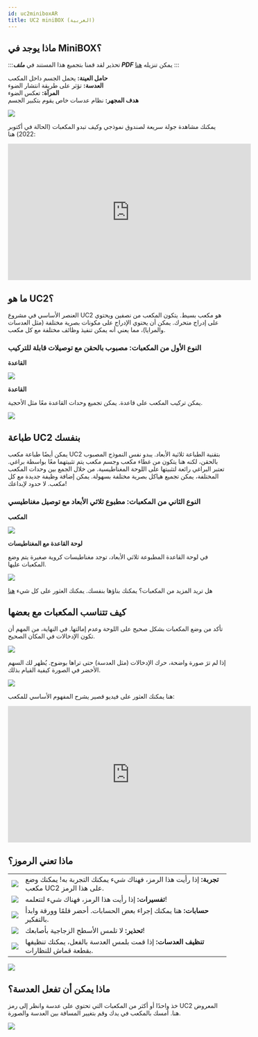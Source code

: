 ```yaml
---
id: uc2miniboxAR
title: UC2 miniBOX (العربية)
---
```


## ماذا يوجد في MiniBOX؟

:::تحذير
لقد قمنا بتجميع هذا المستند في ***ملف PDF*** يمكن تنزيله <a href="/MINIBOX/Manual_Corebox_EM.pdf" target="_blank" >هنا</a>
:::

**حامل العينة:** يحمل الجسم داخل المكعب\
**العدسة:** تؤثر على طريقة انتشار الضوء\
**المرآة:** تعكس الضوء\
**هدف المجهر:** نظام عدسات خاص يقوم بتكبير الجسم

![](../IMAGES/MINIBOXNEW/5.png)

يمكنك مشاهدة جولة سريعة لصندوق نموذجي وكيف تبدو المكعبات (الحالة في أكتوبر 2022) هنا:

<iframe width="560" height="315" src="https://www.youtube.com/embed/NZZ6n620eV0" title="مشغل فيديو يوتيوب" frameborder="0" allow="accelerometer; autoplay; clipboard-write; encrypted-media; gyroscope; picture-in-picture" allowfullscreen></iframe>


## ما هو UC2؟

العنصر الأساسي في مشروع UC2 هو مكعب بسيط.
يتكون المكعب من نصفين ويحتوي على إدراج متحرك.
يمكن أن يحتوي الإدراج على مكونات بصرية مختلفة (مثل العدسات والمرايا)، مما يعني أنه يمكن تنفيذ وظائف مختلفة مع كل مكعب.

### النوع الأول من المكعبات: مصبوب بالحقن مع توصيلات قابلة للتركيب

**القاعدة**

![](../IMAGES/MINIBOX/2.png)

**القاعدة**

يمكن تركيب المكعب على قاعدة. يمكن تجميع وحدات القاعدة معًا مثل الأحجية.

![](../IMAGES/MINIBOX/4.png)

## طباعة UC2 بنفسك

يمكن أيضًا طباعة مكعب UC2 بتقنية الطباعة ثلاثية الأبعاد. يبدو نفس النموذج المصبوب بالحقن، لكنه هنا يتكون من غطاء مكعب وجسم مكعب يتم تثبيتهما معًا بواسطة براغي. تعتبر البراغي رائعة لتثبيتها على اللوحة المغناطيسية. من خلال الجمع بين وحدات المكعب المختلفة، يمكن تجميع هياكل بصرية مختلفة بسهولة. يمكن إضافة وظيفة جديدة مع كل مكعب. لا حدود لإبداعك!

### النوع الثاني من المكعبات: مطبوع ثلاثي الأبعاد مع توصيل مغناطيسي

**المكعب**

![](../IMAGES/MINIBOX/4.png)

**لوحة القاعدة مع المغناطيسات**

في لوحة القاعدة المطبوعة ثلاثي الأبعاد، توجد مغناطيسات كروية صغيرة يتم وضع المكعبات عليها.

![](../IMAGES/MINIBOX/5.png)

هل تريد المزيد من المكعبات؟ يمكنك بناؤها بنفسك. يمكنك العثور على كل شيء [هنا](https://github.com/openUC2/UC2-GIT)


## كيف تتناسب المكعبات مع بعضها

تأكد من وضع المكعبات بشكل صحيح على اللوحة وعدم إمالتها. في النهاية، من المهم أن تكون الإدخالات في المكان الصحيح.

![](../IMAGES/MINIBOX/6.png)

إذا لم ترَ صورة واضحة، حرك الإدخالات (مثل العدسة) حتى تراها بوضوح. يُظهر لك السهم الأخضر في الصورة كيفية القيام بذلك.

![](../IMAGES/MINIBOX/7.png)

هنا يمكنك العثور على فيديو قصير يشرح المفهوم الأساسي للمكعب:

<iframe width="560" height="315" src="https://www.youtube.com/embed/Yl0lgNJu_AQ" title="مشغل فيديو يوتيوب" frameborder="0" allow="accelerometer; autoplay; clipboard-write; encrypted-media; gyroscope; picture-in-picture" allowfullscreen></iframe>


## ماذا تعني الرموز؟

|||
|----|-----|
|![](../IMAGES/MINIBOX/I1.png)|**تجربة:** إذا رأيت هذا الرمز، فهناك شيء يمكنك التجربة به! يمكنك وضع مكعب UC2 على هذا الرمز.|
|![](../IMAGES/MINIBOX/I2.png)|**تفسيرات:** إذا رأيت هذا الرمز، فهناك شيء لتتعلمه!|
|![](../IMAGES/MINIBOX/I3.png)|**حسابات:** هنا يمكنك إجراء بعض الحسابات. أحضر قلمًا وورقة وابدأ بالتفكير.|
|![](../IMAGES/MINIBOX/I4.png)|**تحذير:** لا تلمس الأسطح الزجاجية بأصابعك!|
|![](../IMAGES/MINIBOX/I5.png)|**تنظيف العدسات:** إذا قمت بلمس العدسة بالفعل، يمكنك تنظيفها بقطعة قماش للنظارات.|

![](../IMAGES/MINIBOX/I6.png)


## ماذا يمكن أن تفعل العدسة؟

خذ واحدًا أو أكثر من المكعبات التي تحتوي على عدسة وانظر إلى رمز UC2 المعروض هنا. أمسك بالمكعب في يدك وقم بتغيير المسافة بين العدسة والصورة.

![](../IMAGES/MINIBOXNEW/11.png)
